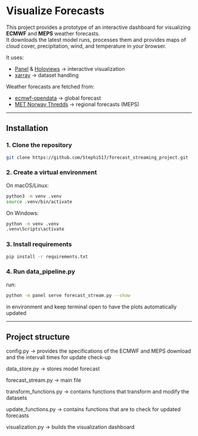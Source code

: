 # Visualize Forecasts

This project provides a prototype of an interactive dashboard for visualizing **ECMWF** and **MEPS** weather forecasts.  
It downloads the latest model runs, processes them and provides maps of cloud cover, precipitation, wind, and temperature in your browser.

It uses:
- [Panel](https://panel.holoviz.org/) & [Holoviews](https://holoviews.org/) → interactive visualization
- [xarray](https://xarray.pydata.org/) → dataset handling

Weather forecasts are fetched from:  
- [ecmwf-opendata](https://github.com/ecmwf/ecmwf-opendata) → global forecast
- [MET Norway Thredds](https://thredds.met.no/thredds/catalog/metpplatest/catalog.html) → regional forecasts (MEPS)

---
## Installation

### 1. Clone the repository
```bash
git clone https://github.com/Stephi517/forecast_streaming_project.git
```
### 2. Create a virtual environment

On macOS/Linux:
```bash
python3 -m venv .venv
source .venv/bin/activate
```
On Windows:
```bash
python -m venv .venv
.venv\Scripts\activate
```

### 3. Install requirements 
```bash
pip install -r requirements.txt
```
### 4. Run data_pipeline.py
run:
```bash
python -m panel serve forecast_stream.py --show  
```
in environment and keep terminal open to have the plots automatically updated

---
## Project structure

config.py -> provides the specifications of the ECMWF and MEPS download and the intervall times for update check-up

data_store.py -> stores model forecast

forecast_stream.py -> main file

transform_functions.py -> contains functions that transform and modify the datasets

update_functions.py -> contains functions that are to check for updated forecasts

visualization.py -> builds the visualization dashboard

